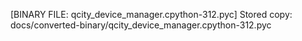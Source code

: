 [BINARY FILE: qcity_device_manager.cpython-312.pyc]
Stored copy: docs/converted-binary/qcity_device_manager.cpython-312.pyc
